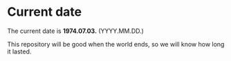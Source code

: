 # Current date

The current date is **1974.07.03.** (YYYY.MM.DD.)

This repository will be good when the world ends, so we will know how long it lasted.